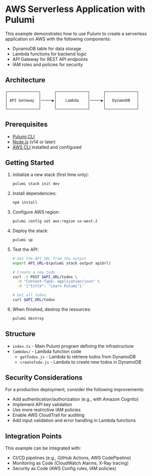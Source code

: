 # AWS Serverless Application with Pulumi

This example demonstrates how to use Pulumi to create a serverless application on AWS with the following components:

- DynamoDB table for data storage
- Lambda functions for backend logic
- API Gateway for REST API endpoints
- IAM roles and policies for security

## Architecture

```
┌──────────────┐      ┌──────────────┐      ┌──────────────┐
│              │      │              │      │              │
│ API Gateway  │─────▶│    Lambda    │─────▶│   DynamoDB   │
│              │      │              │      │              │
└──────────────┘      └──────────────┘      └──────────────┘
```

## Prerequisites

- [Pulumi CLI](https://www.pulumi.com/docs/get-started/install/)
- [Node.js](https://nodejs.org/en/download/) (v14 or later)
- [AWS CLI](https://aws.amazon.com/cli/) installed and configured

## Getting Started

1. Initialize a new stack (first time only):
   ```bash
   pulumi stack init dev
   ```

2. Install dependencies:
   ```bash
   npm install
   ```

3. Configure AWS region:
   ```bash
   pulumi config set aws:region us-west-2
   ```

4. Deploy the stack:
   ```bash
   pulumi up
   ```

5. Test the API:
   ```bash
   # Get the API URL from the output
   export API_URL=$(pulumi stack output apiUrl)
   
   # Create a new todo
   curl -X POST $API_URL/todos \
     -H "Content-Type: application/json" \
     -d '{"title": "Learn Pulumi"}'
   
   # Get all todos
   curl $API_URL/todos
   ```

6. When finished, destroy the resources:
   ```bash
   pulumi destroy
   ```

## Structure

- `index.ts` - Main Pulumi program defining the infrastructure
- `lambdas/` - Lambda function code
  - `getTodos.js` - Lambda to retrieve todos from DynamoDB
  - `createTodo.js` - Lambda to create new todos in DynamoDB

## Security Considerations

For a production deployment, consider the following improvements:

- Add authentication/authorization (e.g., with Amazon Cognito)
- Implement API key validation
- Use more restrictive IAM policies
- Enable AWS CloudTrail for auditing
- Add input validation and error handling in Lambda functions

## Integration Points

This example can be integrated with:
- CI/CD pipelines (e.g., GitHub Actions, AWS CodePipeline)
- Monitoring as Code (CloudWatch Alarms, X-Ray tracing)
- Security as Code (AWS Config rules, IAM policies)
